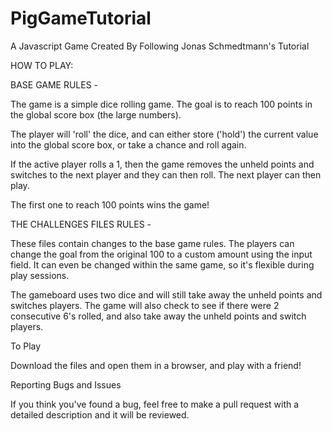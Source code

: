 # PigGameTutorial
A Javascript Game Created By Following Jonas Schmedtmann's Tutorial

HOW TO PLAY: 

BASE GAME RULES -

The game is a simple dice rolling game. The goal is to reach 100 points in the global score box (the large numbers).

The player will 'roll' the dice, and can either store ('hold') the current value into the global score box, or take a chance and roll again.

If the active player rolls a 1, then the game removes the unheld points and switches to the next player and they can then roll. The next player can then play.

The first one to reach 100 points wins the game!

THE CHALLENGES FILES RULES - 

These files contain changes to the base game rules. The players can change the goal from the original 100 to a custom amount using the input field. It can even be changed within the same game, so it's flexible during play sessions.

The gameboard uses two dice and will still take away the unheld points and switches players. The game will also check to see if there were 2 consecutive 6's rolled, and also take away the unheld points and switch players.


To Play

Download the files and open them in a browser, and play with a friend!


Reporting Bugs and Issues

If you think you've found a bug, feel free to make a pull request with a detailed description and it will be reviewed.
